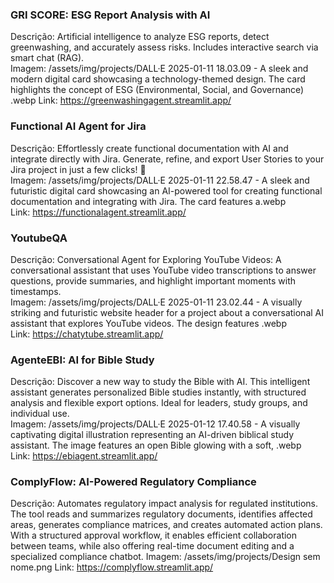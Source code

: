 ### GRI SCORE: ESG Report Analysis with AI  
Descrição: Artificial intelligence to analyze ESG reports, detect greenwashing, and accurately assess risks. Includes interactive search via smart chat (RAG).  
Imagem: /assets/img/projects/DALL·E 2025-01-11 18.03.09 - A sleek and modern digital card showcasing a technology-themed design. The card highlights the concept of ESG (Environmental, Social, and Governance) .webp 
Link: https://greenwashingagent.streamlit.app/

### Functional AI Agent for Jira  
Descrição: Effortlessly create functional documentation with AI and integrate directly with Jira. Generate, refine, and export User Stories to your Jira project in just a few clicks! 🚀  
Imagem: /assets/img/projects/DALL·E 2025-01-11 22.58.47 - A sleek and futuristic digital card showcasing an AI-powered tool for creating functional documentation and integrating with Jira. The card features a.webp  
Link: https://functionalagent.streamlit.app/

### YoutubeQA  
Descrição: Conversational Agent for Exploring YouTube Videos: A conversational assistant that uses YouTube video transcriptions to answer questions, provide summaries, and highlight important moments with timestamps.  
Imagem: /assets/img/projects/DALL·E 2025-01-11 23.02.44 - A visually striking and futuristic website header for a project about a conversational AI assistant that explores YouTube videos. The design features .webp  
Link: https://chatytube.streamlit.app/

### AgenteEBI: AI for Bible Study  
Descrição: Discover a new way to study the Bible with AI. This intelligent assistant generates personalized Bible studies instantly, with structured analysis and flexible export options. Ideal for leaders, study groups, and individual use.  
Imagem: /assets/img/projects/DALL·E 2025-01-12 17.40.58 - A visually captivating digital illustration representing an AI-driven biblical study assistant. The image features an open Bible glowing with a soft, .webp  
Link: https://ebiagent.streamlit.app/

### ComplyFlow: AI-Powered Regulatory Compliance
Descrição: Automates regulatory impact analysis for regulated institutions. The tool reads and summarizes regulatory documents, identifies affected areas, generates compliance matrices, and creates automated action plans. With a structured approval workflow, it enables efficient collaboration between teams, while also offering real-time document editing and a specialized compliance chatbot.
Imagem: /assets/img/projects/Design sem nome.png
Link: https://complyflow.streamlit.app/